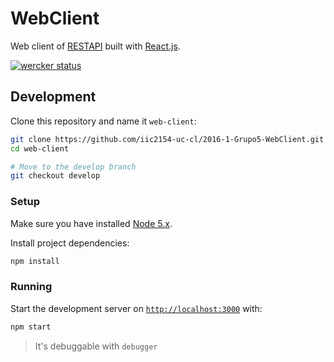 # WebClient

Web client of [RESTAPI](https://github.com/iic2154-uc-cl/2016-1-Grupo5-RESTAPI) built with [React.js](https://facebook.github.io/react/).

[![wercker status](https://app.wercker.com/status/7d071f233c5de3a0b4bc7f7579b323cd/m "wercker status")](https://app.wercker.com/project/bykey/7d071f233c5de3a0b4bc7f7579b323cd)

## Development

Clone this repository and name it `web-client`:

```sh
git clone https://github.com/iic2154-uc-cl/2016-1-Grupo5-WebClient.git web-client
cd web-client

# Move to the develop branch
git checkout develop
```

### Setup

Make sure you have installed [Node 5.x](https://nodejs.org/en/).

Install project dependencies:

```sh
npm install
```

### Running

Start the development server on [`http://localhost:3000`](http://localhost:3000/) with:

```sh
npm start
```

> It's debuggable with `debugger`
